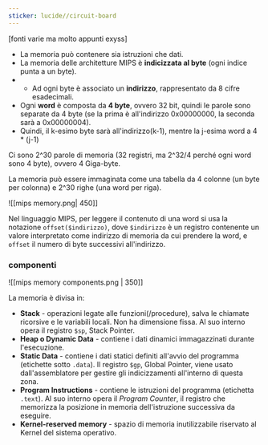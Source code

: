 ```yaml
---
sticker: lucide//circuit-board
---
```

[fonti varie ma molto appunti exyss]
- La memoria può contenere sia istruzioni che dati.
- La memoria delle architetture MIPS è **indicizzata al byte** (ogni indice punta a un byte).
- - Ad ogni byte è associato un **indirizzo**, rappresentato da 8 cifre esadecimali.
- Ogni **word** è composta da **4 byte**, ovvero 32 bit, quindi le parole sono separate da 4 byte (se la prima è all'indirizzo 0x00000000, la seconda sarà a 0x00000004).
- Quindi, il k-esimo byte sarà all'indirizzo(k-1), mentre la j-esima word a 4 * (j-1)
 
 Ci sono 2^30 parole di memoria (32 registri, ma 2^32/4 perché ogni word sono 4 byte), ovvero 4 Giga-byte.

La memoria può essere immaginata come una tabella da 4 colonne (un byte per colonna) e 2^30 righe (una word per riga).

![[mips memory.png| 450]]

Nel linguaggio MIPS, per leggere il contenuto di una word si usa la notazione `offset($indirizzo)`, dove `$indirizzo` è un registro contenente un valore interpretato come indirizzo di memoria da cui prendere la word, e `offset` il numero di byte successivi all'indirizzo.

### componenti
![[mips memory components.png | 350]]

La memoria è divisa in:
- **Stack** - operazioni legate alle funzioni(/procedure), salva le chiamate ricorsive e le variabili locali. Non ha dimensione fissa. Al suo interno opera il registro `$sp`, Stack Pointer.
- **Heap o Dynamic Data** - contiene i dati dinamici immagazzinati durante l'esecuzione.
- **Static Data** - contiene i dati statici definiti all'avvio del programma (etichette sotto `.data`). Il registro  `$gp`, Global Pointer, viene usato dall'assemblatore per gestire gli indicizzamenti all'interno di questa zona.
- **Program Instructions** - contiene le istruzioni del programma (etichetta `.text`). Al suo interno opera il *Program Counter*, il registro che memorizza la posizione in memoria dell'istruzione successiva da eseguire.
- **Kernel-reserved memory** - spazio di memoria inutilizzabile riservato al Kernel del sistema operativo.

